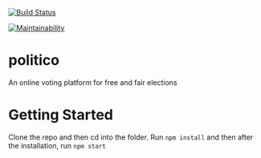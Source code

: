 [![Build Status](https://travis-ci.com/chuxmykel/politico.svg?branch=develop)](https://travis-ci.com/chuxmykel/politico)

[![Maintainability](https://api.codeclimate.com/v1/badges/a99a88d28ad37a79dbf6/maintainability)](https://codeclimate.com/github/codeclimate/codeclimate/maintainability)

# politico
An online voting platform for free and fair elections

# Getting Started
Clone the repo and then cd into the folder. Run ```npm install``` and then after the installation, run ```npm start```
